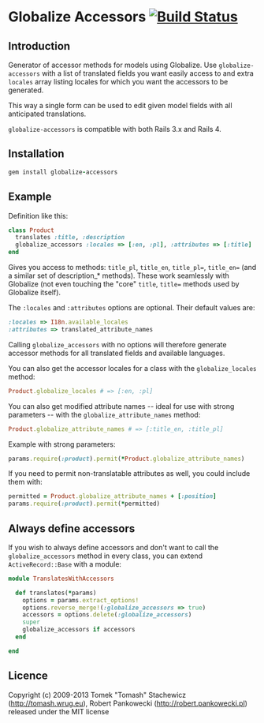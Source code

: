 # Globalize Accessors [![Build Status](https://travis-ci.org/globalize/globalize-accessors.png?branch=master)](https://travis-ci.org/globalize/globalize-accessors)

## Introduction

Generator of accessor methods for models using Globalize. Use `globalize-accessors` with a list of translated fields you want easily access to and extra `locales` array listing locales for which you want the accessors to be generated.

This way a single form can be used to edit given model fields with all anticipated translations.

`globalize-accessors` is compatible with both Rails 3.x and Rails 4.


## Installation

````ruby
gem install globalize-accessors
````

## Example

Definition like this:

````ruby
class Product
  translates :title, :description
  globalize_accessors :locales => [:en, :pl], :attributes => [:title]
end
````

Gives you access to methods: `title_pl`, `title_en`, `title_pl=`, `title_en=` (and a similar set of description_* methods). These work seamlessly with Globalize (not even touching the "core" `title`, `title=` methods used by Globalize itself).

The `:locales` and `:attributes` options are optional. Their default values are:

````ruby
:locales => I18n.available_locales
:attributes => translated_attribute_names
````

Calling `globalize_accessors` with no options will therefore generate accessor methods for all translated fields and available languages.

You can also get the accessor locales for a class with the `globalize_locales` method:

````ruby
Product.globalize_locales # => [:en, :pl]
````

You can also get modified attribute names -- ideal for use with strong parameters -- with the `globalize_attribute_names` method:

````ruby
Product.globalize_attribute_names # => [:title_en, :title_pl]
````

Example with strong parameters:

````ruby
params.require(:product).permit(*Product.globalize_attribute_names)
````

If you need to permit non-translatable attributes as well, you could include them with:

````ruby
permitted = Product.globalize_attribute_names + [:position]
params.require(:product).permit(*permitted)
````

## Always define accessors

If you wish to always define accessors and don't want to call the `globalize_accessors` method in every class, you can extend `ActiveRecord::Base` with a module:

````ruby
module TranslatesWithAccessors

  def translates(*params)
    options = params.extract_options!
    options.reverse_merge!(:globalize_accessors => true)
    accessors = options.delete(:globalize_accessors)
    super
    globalize_accessors if accessors
  end

end
````

## Licence

Copyright (c) 2009-2013 Tomek "Tomash" Stachewicz (http://tomash.wrug.eu),  Robert Pankowecki (http://robert.pankowecki.pl) released under the MIT license
